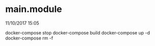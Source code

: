 # main.module
11/10/2017 15:05

docker-compose stop
docker-compose build
docker-compose up -d
docker-compose rm -f